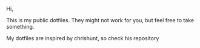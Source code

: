 
Hi,

This is my public dotfiles. They might not work for you, but feel free to take something.

My dotfiles are inspired by chrishunt, so check his repository
